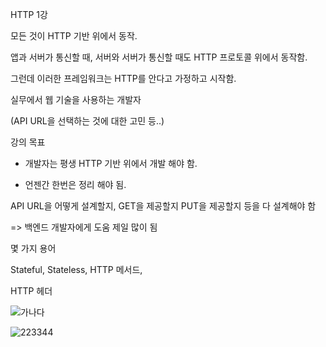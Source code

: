 HTTP 1강



모든 것이 HTTP 기반 위에서 동작.

앱과 서버가 통신할 때, 서버와 서버가 통신할 때도 HTTP 프로토콜 위에서 동작함.



그런데 이러한 프레임워크는 HTTP를 안다고 가정하고 시작함.



실무에서 웹 기술을 사용하는 개발자

(API URL을 선택하는 것에 대한 고민 등..) 





강의 목표

- 개발자는 평생 HTTP 기반 위에서 개발 해야 함.

- 언젠간 한번은 정리 해야 됨.





API URL을 어떻게 설계할지, GET을 제공할지 PUT을 제공할지 등을 다 설계해야 함

=> 백엔드 개발자에게 도움 제일 많이 됨



몇 가지 용어

Stateful, Stateless, HTTP 메서드, 





HTTP 헤더

![가나다](https://helpfulhelp.net/wp-content/uploads/2022/01/1642890335_139_11-najboljih-aplikacija-za-biljezenje-za-programere-i-kodere.png)

![223344](C:\Users\woojincho\Desktop\223344.png)